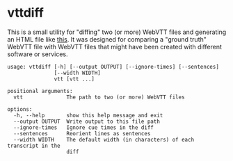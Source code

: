 # vttdiff

This is a small utility for "diffing" two (or more) WebVTT files and generating an HTML file like [this]. It was designed for comparing a "ground truth" WebVTT file with WebVTT files that might have been created with different software or services.
 
```
usage: vttdiff [-h] [--output OUTPUT] [--ignore-times] [--sentences]
               [--width WIDTH]
               vtt [vtt ...]

positional arguments:
  vtt              The path to two (or more) WebVTT files

options:
  -h, --help       show this help message and exit
  --output OUTPUT  Write output to this file path
  --ignore-times   Ignore cue times in the diff
  --sentences      Reorient lines as sentences
  --width WIDTH    The default width (in characters) of each transcript in the
                   diff
```



[this]: https://edsu.github.com/vttdiff/
